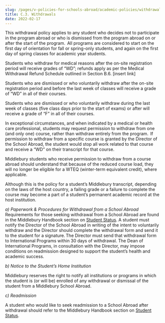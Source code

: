 ```yaml
---
slug: /pages/v-policies-for-schools-abroad/academic-policies/withdrawals
title: C.3. Withdrawals
date: 2022-02-17
---
```

This withdrawal policy applies to any student who decides not to participate in the program abroad or who is dismissed from the program abroad on or after the start of the program.  All programs are considered to start on the first day of orientation for fall or spring-only students, and again on the first day of spring classes for academic year students. 

Students who withdraw for medical reasons after the on-site registration period will receive grades of “WD”; refunds apply as per the Medical Withdrawal Refund Schedule outlined in Section B.6. \[insert link\]  

Students who are dismissed or who voluntarily withdraw after the on-site registration period and before the last week of classes will receive a grade of “WD” in all of their courses. 

Students who are dismissed or who voluntarily withdraw during the last week of classes (five class days prior to the start of exams) or after will receive a grade of “F” in all of their courses. 

In exceptional circumstances, and when indicated by a medical or health care professional, students may request permission to withdraw from one (and only one) course, rather than withdraw entirely from the program.  If permission to withdraw from a specific course is granted by the Director of the School Abroad, the student would stop all work related to that course and receive a “WD” on their transcript for that course. 

Middlebury students who receive permission to withdraw from a course abroad should understand that because of the reduced course load, they will no longer be eligible for a WTEQ (winter-term equivalent credit), where applicable. 

Although this is the policy for a student’s Middlebury transcript, depending on the laws of the host country, a failing grade or a failure to complete the course may become a part of a student’s permanent academic record at the host institution. 

_a) Paperwork & Procedures for Withdrawal from a School Abroad_   
Requirements for those seeking withdrawal from a School Abroad are found in the Middlebury Handbook section on [Student Status](https://www.middlebury.edu/handbook/pages/ii-ug-college-policies/ug-policies/academics/student-status/). A student must notify the Director of the School Abroad in writing of the intent to voluntarily withdraw and the Director should complete the withdrawal form and send it to the student for a signature. The Director must send that withdrawal form to International Programs within 30 days of withdrawal. The Dean of International Programs, in consultation with the Director, may impose conditions on readmission designed to support the student’s health and academic success. 

_b) Notice to the Student’s Home Institution_ 

Middlebury reserves the right to notify all institutions or programs in which the student is (or will be) enrolled of any withdrawal or dismissal of the student from a Middlebury School Abroad. 

_c) Readmission_ 

A student who would like to seek readmission to a School Abroad after withdrawal should refer to the Middlebury Handbook section on [Student Status](https://www.middlebury.edu/handbook/pages/ii-ug-college-policies/ug-policies/academics/student-status/).
